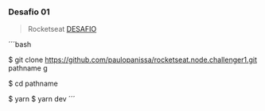 ### Desafio 01
> Rocketseat [DESAFIO](https://github.com/Rocketseat/bootcamp-gostack-desafio-01/blob/master/README.md#desafio-01-conceitos-do-nodejs)

´´´bash

$ git clone https://github.com/paulopanissa/rocketseat.node.challenger1.git pathname
g

$ cd pathname

$ yarn
$ yarn dev
´´´